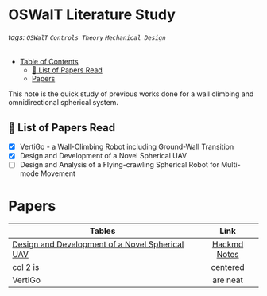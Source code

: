 # OSWalT Literature Study
###### tags: `OSWalT` `Controls Theory` `Mechanical Design`

- [Table of Contents](#oswalt-literature-study)
  * [:memo: List of Papers Read](#-memo--list-of-papers-read)
  * [Papers](#papers)

This note is the quick study of previous works done for a wall climbing and omnidirectional spherical system.

## :memo: List of Papers Read

- [x] VertiGo - a Wall-Climbing Robot including Ground-Wall Transition
- [x] Design and Development of a Novel
Spherical UAV
- [ ] Design and Analysis of a Flying-crawling Spherical Robot for Multi-mode Movement

# Papers

| Tables                                                | Link           | 
| -------------                                         |:-------------:|
| [Design and Development of a Novel Spherical UAV](https://dspace.lib.cranfield.ac.uk/bitstream/handle/1826/11192/Design_and_development_of_a_novel_spherical_UAV-2016.pdf?sequence=3&isAllowed=y)| [Hackmd Notes](https://hackmd.io/@16bggrZRTwyEEybTEZnBVw/ByP6xjZkP) |
| col 2 is                                              | centered      | 
| VertiGo                                               | are neat      |

